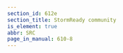 ```yaml
---
section_id: 612e
section_title: StormReady community
is_element: true
abbr: SRC
page_in_manual: 610-8
---
```

